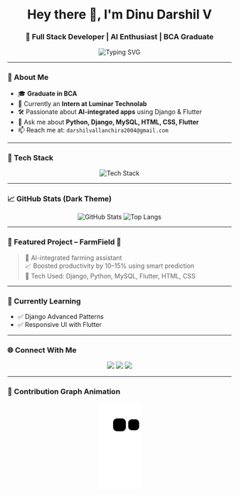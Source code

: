 <h1 align="center">Hey there 👋, I'm Dinu Darshil V</h1>
<h3 align="center">🚀 Full Stack Developer | AI Enthusiast | BCA Graduate</h3>

<p align="center">
  <img src="https://readme-typing-svg.herokuapp.com?font=Fira+Code&size=24&pause=1000&color=F7F7F7&center=true&vCenter=true&width=600&lines=Python+%7C+Django+%7C+Flutter+%7C+MySQL;Intern+at+Luminar+Technolab;Building+AI-powered+projects+💻;Let's+connect+and+create+something+great!+🚀" alt="Typing SVG" />
</p>

---

### 🧠 About Me

- 🎓 **Graduate in BCA**
- 🔭 Currently an **Intern at Luminar Technolab**
- 🛠 Passionate about **AI-integrated apps** using Django & Flutter
- 💬 Ask me about **Python, Django, MySQL, HTML, CSS, Flutter**
- 📫 Reach me at: `darshilvallanchira2004@gmail.com`

---

### 🚀 Tech Stack

<p align="center">
  <img src="https://skillicons.dev/icons?i=python,django,flutter,mysql,html,css,vscode,github" alt="Tech Stack" />
</p>

---

### 📈 GitHub Stats (Dark Theme)

<p align="center">
  <img src="https://github-readme-stats.vercel.app/api?username=dindarshil1945&show_icons=true&theme=tokyonight&hide_title=true" alt="GitHub Stats" height="180"/>
  <img src="https://github-readme-stats.vercel.app/api/top-langs/?username=dindarshil1945&layout=compact&theme=tokyonight" alt="Top Langs" height="180"/>
</p>

---

### 🧠 Featured Project – **FarmField 🌾**

> 🧠 AI-integrated farming assistant  
> 📈 Boosted productivity by 10–15% using smart prediction  
> 🧰 Tech Used: Django, Python, MySQL, Flutter, HTML, CSS  

---

### 🌱 Currently Learning

- ✅ Django Advanced Patterns
- ✅ Responsive UI with Flutter

---

### 🌐 Connect With Me

<p align="center">
  <a href="mailto:darshilvallanchira2004@gmail.com"><img src="https://img.shields.io/badge/Gmail-D14836?style=for-the-badge&logo=gmail&logoColor=white" /></a>
  <a href="https://linkedin.com/in/dinu-darshil-v"><img src="https://img.shields.io/badge/LinkedIn-0A66C2?style=for-the-badge&logo=linkedin&logoColor=white" /></a>
  <a href="https://github.com/dindarshil1945"><img src="https://img.shields.io/badge/GitHub-100000?style=for-the-badge&logo=github&logoColor=white" /></a>
</p>

---

### 🐍 Contribution Graph Animation

<p align="center">
  <img src="https://raw.githubusercontent.com/dindarshil1945/dindarshil1945/output/github-contribution-grid-snake.svg" alt="Snake animation" />
</p>

